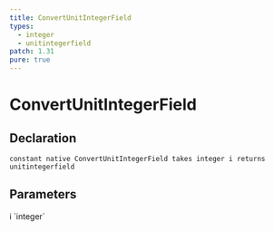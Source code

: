 ```yaml
---
title: ConvertUnitIntegerField
types:
  - integer
  - unitintegerfield
patch: 1.31
pure: true
---
```


# ConvertUnitIntegerField

## Declaration

```
constant native ConvertUnitIntegerField takes integer i returns unitintegerfield
```

## Parameters
<dl>
  <dt>i `integer`</dt>
  <dd></dd>
</dl>